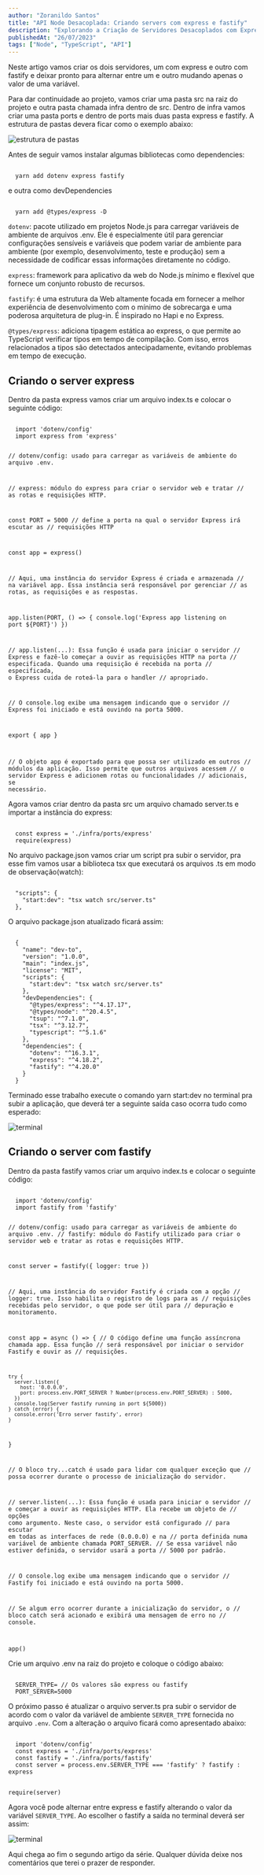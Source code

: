 ```yaml
---
author: "Zoranildo Santos"
title: "API Node Desacoplada: Criando servers com express e fastify"
description: "Explorando a Criação de Servidores Desacoplados com Express e Fastify em APIs Node"
publishedAt: "26/07/2023"
tags: ["Node", "TypeScript", "API"]
---
```


Neste artigo vamos criar os dois servidores, um com express e outro com fastify e deixar pronto para alternar entre um e outro mudando apenas o valor de uma variável.

Para dar continuidade ao projeto, vamos criar uma pasta src na raiz do projeto e outra pasta chamada infra dentro de src. Dentro de infra vamos criar uma pasta ports e dentro de ports mais duas pasta express e fastify. A estrutura de pastas devera ficar como o exemplo abaixo:

![estrutura de pastas](https://res.cloudinary.com/doampncx5/image/upload/v1693131622/Screenshot_2023-07-25_220324.png)

Antes de seguir vamos instalar algumas bibliotecas como dependencies:

<Code language="bash">
  yarn add dotenv express fastify
</Code>

e outra como devDependencies

<Code language="bash">
  yarn add @types/express -D
</Code>

`dotenv`: pacote utilizado em projetos Node.js para carregar variáveis de ambiente de arquivos .env. Ele é especialmente útil para gerenciar configurações sensíveis e variáveis que podem variar de ambiente para ambiente (por exemplo, desenvolvimento, teste e produção) sem a necessidade de codificar essas informações diretamente no código.

`express`: framework para aplicativo da web do Node.js mínimo e flexível que fornece um conjunto robusto de recursos.

`fastify`: é uma estrutura da Web altamente focada em fornecer a melhor experiência de desenvolvimento com o mínimo de sobrecarga e uma poderosa arquitetura de plug-in. É inspirado no Hapi e no Express.

`@types/express`: adiciona tipagem estática ao express, o que permite ao TypeScript verificar tipos em tempo de compilação. Com isso, erros relacionados a tipos são detectados antecipadamente, evitando problemas em tempo de execução.

## Criando o server express

Dentro da pasta express vamos criar um arquivo index.ts e colocar o seguinte código:

<Code language="typescript">
  import 'dotenv/config'
  import express from 'express'

  // dotenv/config: usado para carregar as variáveis de ambiente do arquivo .env.

  // express: módulo do express para criar o servidor web e tratar
  // as rotas e requisições HTTP.

  const PORT = 5000
  // define a porta na qual o servidor Express irá escutar as
  // requisições HTTP

  const app = express()

  // Aqui, uma instância do servidor Express é criada e armazenada
  // na variável app. Essa instância será responsável por gerenciar
  // as rotas, as requisições e as respostas.

  app.listen(PORT, () => {
    console.log('Express app listening on port ${PORT}')
  })

  // app.listen(...): Essa função é usada para iniciar o servidor
  // Express e fazê-lo começar a ouvir as requisições HTTP na porta
  // especificada. Quando uma requisição é recebida na porta
  // especificada, o Express cuida de roteá-la para o handler
  // apropriado.

  // O console.log exibe uma mensagem indicando que o servidor
  // Express foi iniciado e está ouvindo na porta 5000.

  export { app }

  // O objeto app é exportado para que possa ser utilizado em outros
  // módulos da aplicação. Isso permite que outros arquivos acessem
  // o servidor Express e adicionem rotas ou funcionalidades
  // adicionais, se necessário.
</Code>

Agora vamos criar dentro da pasta src um arquivo chamado server.ts e importar a instância do express:

<Code language="typescript">
  const express = './infra/ports/express'
  require(express)
</Code>

No arquivo package.json vamos criar um script pra subir o servidor, pra esse fim vamos usar a biblioteca tsx que executará os arquivos .ts em modo de observação(watch):

<Code language="json">
  "scripts": {
    "start:dev": "tsx watch src/server.ts"
  },
</Code>

O arquivo package.json atualizado ficará assim:

<Code language="typescript">
  {
    "name": "dev-to",
    "version": "1.0.0",
    "main": "index.js",
    "license": "MIT",
    "scripts": {
      "start:dev": "tsx watch src/server.ts"
    },
    "devDependencies": {
      "@types/express": "^4.17.17",
      "@types/node": "^20.4.5",
      "tsup": "^7.1.0",
      "tsx": "^3.12.7",
      "typescript": "^5.1.6"
    },
    "dependencies": {
      "dotenv": "^16.3.1",
      "express": "^4.18.2",
      "fastify": "^4.20.0"
    }
  }
</Code>

Terminado esse trabalho execute o comando yarn start:dev no terminal pra subir a aplicação, que deverá ter a seguinte saída caso ocorra tudo como esperado:

![terminal](https://res.cloudinary.com/doampncx5/image/upload/v1693131726/Screenshot_2023-07-26_132052.png)

## Criando o server com fastify

Dentro da pasta fastify vamos criar um arquivo index.ts e colocar o seguinte código:

<Code language="typescript">
  import 'dotenv/config'
  import fastify from 'fastify'

  // dotenv/config: usado para carregar as variáveis de ambiente do arquivo .env.
  // fastify: módulo do Fastify utilizado para criar o servidor web e tratar as rotas e requisições HTTP.

  const server = fastify({ logger: true })

  // Aqui, uma instância do servidor Fastify é criada com a opção
  // logger: true. Isso habilita o registro de logs para as
  // requisições recebidas pelo servidor, o que pode ser útil para
  // depuração e monitoramento.

  const app = async () => {
  // O código define uma função assíncrona chamada app. Essa função
  // será responsável por iniciar o servidor Fastify e ouvir as
  // requisições.

    try {
      server.listen({
        host: '0.0.0.0',
        port: process.env.PORT_SERVER ? Number(process.env.PORT_SERVER) : 5000,
      })
      console.log(Server fastify running in port ${5000})
    } catch (error) {
      console.error('Erro server fastify', error)
    }
  }

  // O bloco try...catch é usado para lidar com qualquer exceção que
  // possa ocorrer durante o processo de inicialização do servidor.

  // server.listen(...): Essa função é usada para iniciar o servidor
  // e começar a ouvir as requisições HTTP. Ela recebe um objeto de
  // opções como argumento. Neste caso, o servidor está configurado
  // para escutar em todas as interfaces de rede (0.0.0.0) e na
  // porta definida numa variável de ambiente chamada PORT_SERVER.
  // Se essa variável não estiver definida, o servidor usará a porta
  // 5000 por padrão.

  // O console.log exibe uma mensagem indicando que o servidor
  // Fastify foi iniciado e está ouvindo na porta 5000.

  // Se algum erro ocorrer durante a inicialização do servidor, o
  // bloco catch será acionado e exibirá uma mensagem de erro no
  // console.

  app()
</Code>

Crie um arquivo .env na raiz do projeto e coloque o código abaixo:

<Code language="typescript">
  SERVER_TYPE= // Os valores são express ou fastify
  PORT_SERVER=5000
</Code>

O próximo passo é atualizar o arquivo server.ts pra subir o servidor de acordo com o valor da variável de ambiente `SERVER_TYPE` fornecida no arquivo `.env`. Com a alteração o arquivo ficará como apresentado abaixo:

<Code language="typescript">
  import 'dotenv/config'
  const express = './infra/ports/express'
  const fastify = './infra/ports/fastify'
  const server = process.env.SERVER_TYPE === 'fastify' ? fastify : express

  require(server)
</Code>


Agora você pode alternar entre express e fastify alterando o valor da variável `SERVER_TYPE`. Ao escolher o fastify a saída no terminal deverá ser assim:

![terminal](https://res.cloudinary.com/doampncx5/image/upload/v1693131813/Screenshot_2023-07-26_133513.png)

Aqui chega ao fim o segundo artigo da série. Qualquer dúvida deixe nos comentários que terei o prazer de responder.